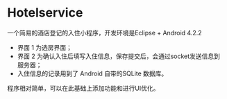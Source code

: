 # Hotelservice
一个简易的酒店登记的入住小程序，开发环境是Eclipse + Android 4.2.2
* 界面 1 为选房界面；
* 界面 2 为确认入住后填写入住信息，保存提交后，会通过socket发送信息到服务器；
* 入住信息的记录用到了 Android 自带的SQLite 数据库。

程序相对简单，可以在此基础上添加功能和进行UI优化。
